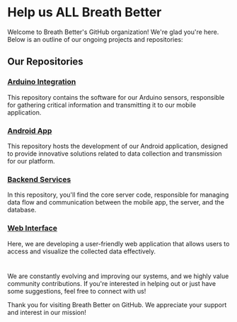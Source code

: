 # Help us ALL Breath Better
Welcome to Breath Better's GitHub organization! We're glad you're here. Below is an outline of our ongoing projects and repositories:

## Our Repositories
### [Arduino Integration](https://github.com/BreathBetter/arduino)
This repository contains the software for our Arduino sensors, responsible for gathering critical information and transmitting it to our mobile application.

### [Android App](https://github.com/BreathBetter/android-app)
This repository hosts the development of our Android application, designed to provide innovative solutions related to data collection and transmission for our platform.

### [Backend Services](https://github.com/BreathBetter/backend)
In this repository, you'll find the core server code, responsible for managing data flow and communication between the mobile app, the server, and the database.

### [Web Interface](https://github.com/BreathBetter/frontend)
Here, we are developing a user-friendly web application that allows users to access and visualize the collected data effectively.

#
We are constantly evolving and improving our systems, and we highly value community contributions. If you're interested in helping out or just have some suggestions, feel free to connect with us!

Thank you for visiting Breath Better on GitHub. We appreciate your support and interest in our mission!
